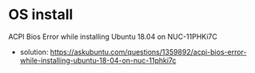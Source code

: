 # OS install

ACPI Bios Error while installing Ubuntu 18.04 on NUC-11PHKi7C
- solution: https://askubuntu.com/questions/1359892/acpi-bios-error-while-installing-ubuntu-18-04-on-nuc-11phki7c